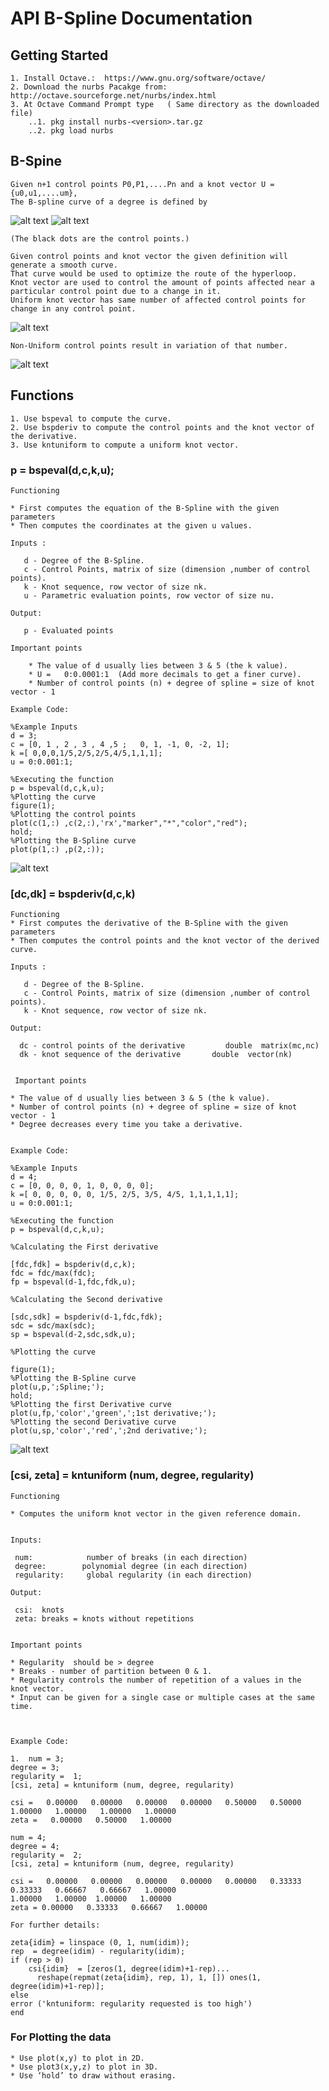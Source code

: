 # API B-Spline Documentation

## Getting Started

    1. Install Octave.:  https://www.gnu.org/software/octave/ 
    2. Download the nurbs Pacakge from:  http://octave.sourceforge.net/nurbs/index.html
    3. At Octave Command Prompt type   ( Same directory as the downloaded file)
        ..1. pkg install nurbs-<version>.tar.gz
        ..2. pkg load nurbs


## B-Spine

    Given n+1 control points P0,P1,....Pn and a knot vector U = {u0,u1,....um},
    The B-spline curve of a degree is defined by

![alt text](https://github.com/BITShyperloop/NumSim/blob/megcharu/bspline-curve-eqn.jpg "B-Spline Definition")
![alt text](https://github.com/BITShyperloop/NumSim/blob/megcharu/B-spline_curve.png "B-Spline")

    (The black dots are the control points.)

    Given control points and knot vector the given definition will generate a smooth curve.
    That curve would be used to optimize the route of the hyperloop.
    Knot vector are used to control the amount of points affected near a particular control point due to a change in it. 
    Uniform knot vector has same number of affected control points for change in any control point.  

![alt text](https://github.com/BITShyperloop/NumSim/blob/megcharu/uniform-knots.png "Uniform Knot Vector")
 
    Non-Uniform control points result in variation of that number.

![alt text](https://github.com/BITShyperloop/NumSim/blob/megcharu/non-uniform-knots.png "Non Uniform Knot Vector")

## Functions

    1. Use bspeval to compute the curve.
    2. Use bspderiv to compute the control points and the knot vector of the derivative.
    3. Use kntuniform to compute a uniform knot vector.


###  p = bspeval(d,c,k,u);

    
    Functioning 
    
    * First computes the equation of the B-Spline with the given parameters
    * Then computes the coordinates at the given u values.

    Inputs :

       d - Degree of the B-Spline.
       c - Control Points, matrix of size (dimension ,number of control points).
       k - Knot sequence, row vector of size nk.
       u - Parametric evaluation points, row vector of size nu.

    Output:

       p - Evaluated points

    Important points 

        * The value of d usually lies between 3 & 5 (the k value). 
        * U =   0:0.0001:1  (Add more decimals to get a finer curve).
        * Number of control points (n) + degree of spline = size of knot vector - 1

    Example Code:

    %Example Inputs 
    d = 3;
    c = [0, 1 , 2 , 3 , 4 ,5 ;   0, 1, -1, 0, -2, 1];
    k =[ 0,0,0,1/5,2/5,2/5,4/5,1,1,1];
    u = 0:0.001:1;
 
    %Executing the function
    p = bspeval(d,c,k,u);
    %Plotting the curve
    figure(1);
    %Plotting the control points 
    plot(c(1,:) ,c(2,:),'rx',"marker","*","color","red");
    hold;
    %Plotting the B-Spline curve
    plot(p(1,:) ,p(2,:));

![alt text](https://github.com/BITShyperloop/NumSim/blob/megcharu/bspeval.jpeg "bspeval graph")



### [dc,dk] = bspderiv(d,c,k)

    Functioning 
    * First computes the derivative of the B-Spline with the given parameters
    * Then computes the control points and the knot vector of the derived curve.
    
    Inputs :

       d - Degree of the B-Spline.
       c - Control Points, matrix of size (dimension ,number of control points).
       k - Knot sequence, row vector of size nk.

    Output:

      dc - control points of the derivative         double  matrix(mc,nc)
      dk - knot sequence of the derivative       double  vector(nk)


     Important points 

    * The value of d usually lies between 3 & 5 (the k value).
    * Number of control points (n) + degree of spline = size of knot vector - 1
    * Degree decreases every time you take a derivative. 


    Example Code:

    %Example Inputs 
    d = 4;
    c = [0, 0, 0, 0, 1, 0, 0, 0, 0];
    k =[ 0, 0, 0, 0, 0, 1/5, 2/5, 3/5, 4/5, 1,1,1,1,1];
    u = 0:0.001:1;
 
    %Executing the function
    p = bspeval(d,c,k,u);
 
    %Calculating the First derivative 
 
    [fdc,fdk] = bspderiv(d,c,k);
    fdc = fdc/max(fdc);
    fp = bspeval(d-1,fdc,fdk,u);
  
    %Calculating the Second derivative 
 
    [sdc,sdk] = bspderiv(d-1,fdc,fdk);
    sdc = sdc/max(sdc);
    sp = bspeval(d-2,sdc,sdk,u);

    %Plotting the curve
 
    figure(1);
    %Plotting the B-Spline curve
    plot(u,p,';Spline;');
    hold;
    %Plotting the first Derivative curve
    plot(u,fp,'color','green',';1st derivative;');
    %Plotting the second Derivative curve
    plot(u,sp,'color','red',';2nd derivative;');


![alt text](https://github.com/BITShyperloop/NumSim/blob/megcharu/bspderiv.jpeg "bspderiv graph")



### [csi, zeta] = kntuniform (num, degree, regularity)


    Functioning 

    * Computes the uniform knot vector in the given reference domain.


    Inputs:

     num:            number of breaks (in each direction)
     degree:        polynomial degree (in each direction)
     regularity:     global regularity (in each direction)
	
    Output:

     csi:  knots
     zeta: breaks = knots without repetitions


    Important points 

    * Regularity  should be > degree 
    * Breaks - number of partition between 0 & 1.
    * Regularity controls the number of repetition of a values in the  knot vector.
    * Input can be given for a single case or multiple cases at the same time.



    Example Code:

    1.  num = 3;
    degree = 3;
    regularity =  1;
    [csi, zeta] = kntuniform (num, degree, regularity)

    csi =   0.00000   0.00000   0.00000   0.00000   0.50000   0.50000   1.00000   1.00000   1.00000   1.00000
    zeta =   0.00000   0.50000   1.00000

    num = 4;
    degree = 4;
    regularity =  2;
    [csi, zeta] = kntuniform (num, degree, regularity)
    
    csi =   0.00000   0.00000   0.00000   0.00000   0.00000   0.33333   0.33333   0.66667   0.66667   1.00000 
    1.00000   1.00000  1.00000   1.00000
    zeta = 0.00000   0.33333   0.66667   1.00000

    For further details:

    zeta{idim} = linspace (0, 1, num(idim));
    rep  = degree(idim) - regularity(idim);
    if (rep > 0)
        csi{idim}  = [zeros(1, degree(idim)+1-rep)...
          reshape(repmat(zeta{idim}, rep, 1), 1, []) ones(1, degree(idim)+1-rep)];
    else
    error ('kntuniform: regularity requested is too high')
    end



### For Plotting the data

    * Use plot(x,y) to plot in 2D.
    * Use plot3(x,y,z) to plot in 3D.
    * Use ‘hold’ to draw without erasing.













